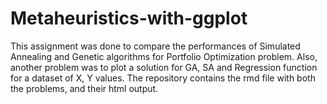 # Metaheuristics-with-ggplot

This assignment was done to compare the performances of Simulated Annealing and Genetic algorithms for Portfolio Optimization problem.
Also, another problem was to plot a solution for GA, SA and Regression function for a dataset of X, Y values. The repository contains the rmd file with both the problems, and their html output.
